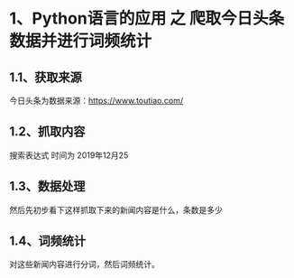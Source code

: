 # 1、Python语言的应用 之 爬取今日头条数据并进行词频统计
## 1.1、获取来源
今日头条为数据来源：https://www.toutiao.com/

## 1.2、抓取内容
搜索表达式 时间为 2019年12月25

## 1.3、数据处理
然后先初步看下这样抓取下来的新闻内容是什么，条数是多少

## 1.4、词频统计
对这些新闻内容进行分词，然后词频统计。
